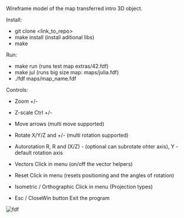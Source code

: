 Wireframe model of the map transferred intro 3D object.

Install:
 - git clone <link_to_repo>
 - make install (install aditional libs)
 - make
   
Run: 
 - make run (runs test map extras/42.fdf)
 - make jul (runs big size map: maps/julia.fdf)
 - ./fdf maps/map_name.fdf

 Controls:
- Zoom                      +/-
- Z-scale                   Ctrl +/-
- Move                      arrows (multi move supported)
- Rotate                    X/Y/Z and +/- (multi rotation supported)
- Autorotation              R, R and (X/Z) - (optional can subrotate ohter axis), Y - default rotation axis

- Vectors                   Click in menu (on/off the vector helpers)
- Reset                     Click in menu (resets positioning and the angles of rotation)
- Isometric / Orthographic  Click in menu (Projection types)

- Esc / CloseWin button     Exit the program

![fdf]([https://github.com/daryark/FdF/assets/81414858/d5140fec-13bc-473e-8889-762b55d00bae](https://github.com/daryark/FdF/blob/master/extras/fdf.gif))






